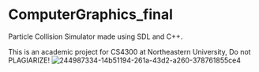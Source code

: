 # ComputerGraphics_final
Particle Collision Simulator made using SDL and C++.

This is an academic project for CS4300 at Northeastern University, Do not PLAGIARIZE!
![244987334-14b51194-261a-43d2-a260-378761855ce4](https://github.com/xingmeizhi/ComputerGraphics_final/assets/92602862/83d590e8-8358-48f5-ba8b-b009a14d65af)
